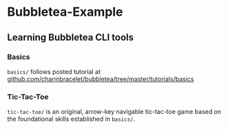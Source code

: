 # Bubbletea-Example

## Learning Bubbletea CLI tools 

### Basics
```basics/``` follows posted tutorial at [github.com/charmbracelet/bubbletea/tree/master/tutorials/basics](https://www.github.com/charmbracelet/bubbletea/tree/master/tutorials/basics)

### Tic-Tac-Toe
```tic-tac-toe/``` is an original, arrow-key navigable tic-tac-toe game based on the foundational skills established in ```basics/```.

